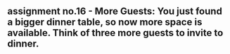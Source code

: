 ##  assignment no.16 - More Guests: You just found a bigger dinner table, so now more space is available. Think of three more guests to invite to dinner.
